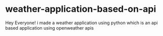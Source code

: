 # weather-application-based-on-api
Hey Everyone! i made a weather application using python which is an api based application using openweather apis
